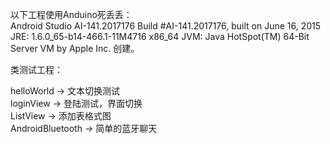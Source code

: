 以下工程使用Anduino死丢丢：  
Android Studio AI-141.2017176
Build #AI-141.2017176, built on June 16, 2015
JRE: 1.6.0_65-b14-466.1-11M4716 x86_64
JVM: Java HotSpot(TM) 64-Bit Server VM by Apple Inc.
创建。  

类测试工程：

helloWorld -> 文本切换测试  
loginView -> 登陆测试，界面切换  
ListView -> 添加表格式图  
AndroidBluetooth -> 简单的蓝牙聊天  